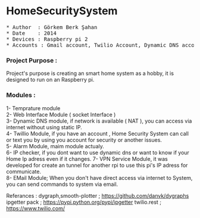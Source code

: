 # HomeSecuritySystem
<pre>
* Author  : Görkem Berk Şahan
* Date    : 2014
* Devices : Raspberry pi 2
* Accounts : Gmail account, Twilio Account, Dynamic DNS account
</pre>


### Project Purpose :
Project's purpose is creating an smart home system as a hobby, it is designed to run on an Raspberry pi.


### Modules :
1- Temprature module   
2- Web Interface Module ( socket Interface )  
3- Dynamic DNS module, if network is available ( NAT ), you can access via internet without using static IP.  
4- Twillio Module, if you have an account , Home Security System can call or text you by using you account for security
or another issues.   
5- Alarm Module, maim module actualy.  
6- IP checker, if you dont want to use dynamic dns or want to know if your Home Ip adress even if it changes. 
7- VPN Service Module, it was developed for create an tunnel for another rpi to use this pi's IP adress for communicate.  
8- EMail Module; When you don't have direct access via internet to System, you can send commands to system via email.  





Referances :
dygraph,smooth-plotter ; https://github.com/danvk/dygraphs
ipgetter pack ; https://pypi.python.org/pypi/ipgetter
twilio.rest ; https://www.twilio.com/


